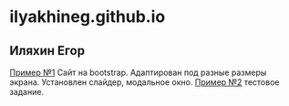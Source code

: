 # ilyakhineg.github.io
## Иляхин Егор
   
[Пример №1](https://ilyakhineg.github.io/Project3/src/ "")
    Сайт на bootstrap. Адаптирован под разные размеры экрана. Установлен слайдер, модальное окно.
[Пример №2](https://ilyakhineg.github.io/project4/ "")
    тестовое задание.
